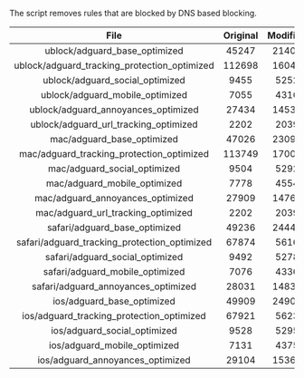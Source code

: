 The script removes rules that are blocked by DNS based blocking.


| File | Original | Modified |
|:----:|:-----:|:-----:|
| ublock/adguard_base_optimized | 45247 | 21409 |
| ublock/adguard_tracking_protection_optimized | 112698 | 16047 |
| ublock/adguard_social_optimized | 9455 | 5252 |
| ublock/adguard_mobile_optimized | 7055 | 4316 |
| ublock/adguard_annoyances_optimized | 27434 | 14539 |
| ublock/adguard_url_tracking_optimized | 2202 | 2039 |
| mac/adguard_base_optimized | 47026 | 23096 |
| mac/adguard_tracking_protection_optimized | 113749 | 17001 |
| mac/adguard_social_optimized | 9504 | 5292 |
| mac/adguard_mobile_optimized | 7778 | 4554 |
| mac/adguard_annoyances_optimized | 27909 | 14765 |
| mac/adguard_url_tracking_optimized | 2202 | 2039 |
| safari/adguard_base_optimized | 49236 | 24443 |
| safari/adguard_tracking_protection_optimized | 67874 | 5616 |
| safari/adguard_social_optimized | 9492 | 5278 |
| safari/adguard_mobile_optimized | 7076 | 4336 |
| safari/adguard_annoyances_optimized | 28031 | 14838 |
| ios/adguard_base_optimized | 49909 | 24901 |
| ios/adguard_tracking_protection_optimized | 67921 | 5623 |
| ios/adguard_social_optimized | 9528 | 5295 |
| ios/adguard_mobile_optimized | 7131 | 4375 |
| ios/adguard_annoyances_optimized | 29104 | 15361 |